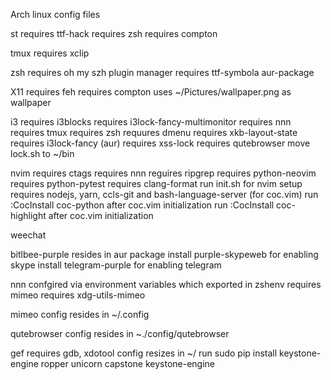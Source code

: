 Arch linux config files

st
  requires ttf-hack
  requires zsh
  requires compton

tmux
  requires xclip

zsh
  requires oh my szh plugin manager
  requires ttf-symbola aur-package

X11
  requires feh
  requires compton
  uses ~/Pictures/wallpaper.png as wallpaper

i3
  requires i3blocks
  requires i3lock-fancy-multimonitor
  requires nnn
  requires tmux
  requires zsh
  requures dmenu
  requires xkb-layout-state
  requires i3lock-fancy (aur)
  requires xss-lock
  requires qutebrowser
  move lock.sh to ~/bin

nvim
  requires ctags
  requires nnn
  reguires ripgrep
  requires python-neovim
  requires python-pytest
  requires clang-format
  run init.sh for nvim setup
  requires nodejs, yarn, ccls-git and bash-language-server (for coc.vim)
  run :CocInstall coc-python after coc.vim initialization
  run :CocInstall coc-highlight after coc.vim initialization

weechat

bitlbee-purple
  resides in aur package
  install purple-skypeweb for enabling skype
  install telegram-purple for enabling telegram

nnn
  confgired via environment variables which exported in zshenv
  requires mimeo
  requires xdg-utils-mimeo

mimeo
  config resides in ~/.config

qutebrowser
  config resides in ~./config/qutebrowser

gef
  requires gdb, xdotool
  config resizes in ~/
  run sudo pip install keystone-engine ropper unicorn capstone keystone-engine
